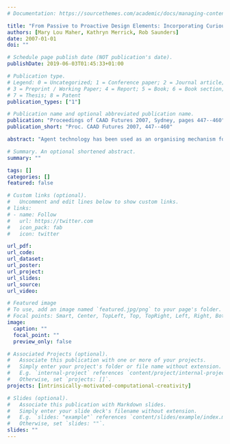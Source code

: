 ```yaml
---
# Documentation: https://sourcethemes.com/academic/docs/managing-content/

title: "From Passive to Proactive Design Elements: Incorporating Curious Agents into Components of Building Design"
authors: [Mary Lou Maher, Kathryn Merrick, Rob Saunders]
date: 2007-01-01
doi: ""

# Schedule page publish date (NOT publication's date).
publishDate: 2019-06-03T01:45:33+01:00

# Publication type.
# Legend: 0 = Uncategorized; 1 = Conference paper; 2 = Journal article;
# 3 = Preprint / Working Paper; 4 = Report; 5 = Book; 6 = Book section;
# 7 = Thesis; 8 = Patent
publication_types: ["1"]

# Publication name and optional abbreviated publication name.
publication: "Proceedings of CAAD Futures 2007, Sydney, pages 447--460"
publication_short: "Proc. CAAD Futures 2007, 447--460"

abstract: "Agent technology has been used as an organising mechanism for software systems that focus on modularity and autonomy. This paper presents two applications that explore the potential of combining agent technologies with physical building design elements to change the nature of the built environment from a passive space to one that proactively engages with its inhabitants. We focus on how these curious places sense the state of the environment and the activities of the humans in the environment and enhance the human experience, going beyond the concept of supporting human activities in traditional approaches to intelligent rooms."

# Summary. An optional shortened abstract.
summary: ""

tags: []
categories: []
featured: false

# Custom links (optional).
#   Uncomment and edit lines below to show custom links.
# links:
# - name: Follow
#   url: https://twitter.com
#   icon_pack: fab
#   icon: twitter

url_pdf:
url_code:
url_dataset:
url_poster:
url_project:
url_slides:
url_source:
url_video:

# Featured image
# To use, add an image named `featured.jpg/png` to your page's folder. 
# Focal points: Smart, Center, TopLeft, Top, TopRight, Left, Right, BottomLeft, Bottom, BottomRight.
image:
  caption: ""
  focal_point: ""
  preview_only: false

# Associated Projects (optional).
#   Associate this publication with one or more of your projects.
#   Simply enter your project's folder or file name without extension.
#   E.g. `internal-project` references `content/project/internal-project/index.md`.
#   Otherwise, set `projects: []`.
projects: [intrinsically-motivated-computational-creativity]

# Slides (optional).
#   Associate this publication with Markdown slides.
#   Simply enter your slide deck's filename without extension.
#   E.g. `slides: "example"` references `content/slides/example/index.md`.
#   Otherwise, set `slides: ""`.
slides: ""
---
```

